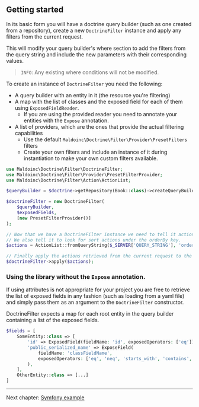 ## Getting started

In its basic form you will have a doctrine query builder (such as one created from a repository),
create a new `DoctrineFilter` instance and apply any filters from the current request.

This will modify your query builder's where section to add the filters from the query string
and include the new parameters with their corresponding values.

> `INFO`: Any existing where conditions will not be modified.

To create an instance of `DoctrineFilter` you need the following:

* A query builder with an entity in it (the resource you're filtering)
* A map with the list of classes and the exposed field for each of them using `ExposedFieldReader`.
    * If you are using the provided reader you need to annotate your entities with the `Expose` annotation.
* A list of providers, which are the ones that provide the actual filtering capabilities
    * Use the default `Maldoinc\Doctrine\Filter\Provider\PresetFilters` filters
    * Create your own filters and include an instance of it during instantiation to make your own custom filters
      available.

```php
use Maldoinc\Doctrine\Filter\DoctrineFilter;
use Maldoinc\Doctrine\Filter\Provider\PresetFilterProvider;
use Maldoinc\Doctrine\Filter\Action\ActionList;

$queryBuilder = $doctrine->getRepository(Book::class)->createQueryBuilder('b');

$doctrineFilter = new DoctrineFilter(
    $queryBuilder,
    $exposedFields,
    [new PresetFilterProvider()]
);

// Now that we have a DoctrineFilter instance we need to tell it actions to take.
// We also tell it to look for sort actions under the orderBy key.
$actions = ActionList::fromQueryString($_SERVER['QUERY_STRING'], 'orderBy');

// Finally apply the actions retrieved from the current request to the query builder.
$doctrineFilter->apply($actions);
```

### Using the library without the `Expose` annotation.

If using attributes is not appropriate for your project you are free to retrieve the list of exposed fields in any
fashion (such as loading from a yaml file) and simply pass them as an argument to the `DoctrineFilter` constructor.

DoctrineFilter expects a map for each root entity in the query builder containing a list of the exposed fields.

```php
$fields = [
    SomeEntity::class => [
        'id' => ExposedField(fieldName: 'id', exposedOperators: ['eq']),
        'public_serialized_name' => ExposeField(
            fieldName: 'classFieldName', 
            exposedOperators: ['eq', 'neq', 'starts_with', 'contains', 'ends_with']
        ),
    ],
    OtherEntity::class => [...]
]
```

---
Next chapter: [Symfony example](guide-symfony.md)

